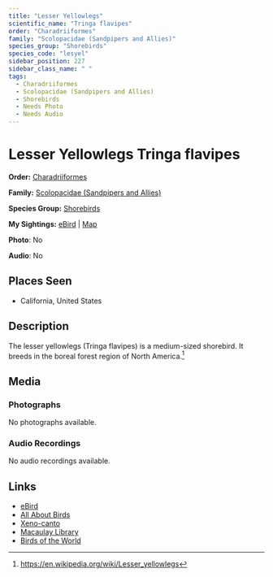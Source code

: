 ```yaml
---
title: "Lesser Yellowlegs"
scientific_name: "Tringa flavipes"
order: "Charadriiformes"
family: "Scolopacidae (Sandpipers and Allies)"
species_group: "Shorebirds"
species_code: "lesyel"
sidebar_position: 227
sidebar_class_name: " "
tags: 
  - Charadriiformes
  - Scolopacidae (Sandpipers and Allies)
  - Shorebirds
  - Needs Photo
  - Needs Audio
---
```


# Lesser Yellowlegs <span className='sci_name'>Tringa flavipes</span>

**Order:** [Charadriiformes](/tags/charadriiformes)

**Family:** [Scolopacidae (Sandpipers and Allies)](/tags/scolopacidae-sandpipers-and-allies)

**Species Group:** [Shorebirds](/tags/shorebirds)

**My Sightings:** [eBird](https://ebird.org/lifelist?r=world&time=life&spp=lesyel) | [Map](/map?species_code=lesyel)

**Photo**: No 

**Audio**: No

## Places Seen

* California, United States

## Description
The lesser yellowlegs (Tringa flavipes) is a medium-sized shorebird. It breeds in the boreal forest region of North America.[^1]

[^1]: https://en.wikipedia.org/wiki/Lesser_yellowlegs

## Media
### Photographs
No photographs available.

### Audio Recordings
No audio recordings available.

## Links
* [eBird](https://ebird.org/species/lesyel) 
* [All About Birds](https://www.allaboutbirds.org/guide/lesyel) 
* [Xeno-canto](https://www.xeno-canto.org/species/tringa-flavipes) 
* [Macaulay Library](https://search.macaulaylibrary.org/catalog?taxonCode=lesyel&sort=rating_rank_desc)
* [Birds of the World](https://birdsoftheworld.org/bow/species/lesyel)
